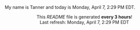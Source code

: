 My name is Tanner and today is Monday, April 7, 2:29 PM EDT.

<p align="center">This <i>README</i> file is generated <b>every 3 hours</b>!</br>Last refresh: Monday, April 7, 2:29 PM EDT<br /></p>
